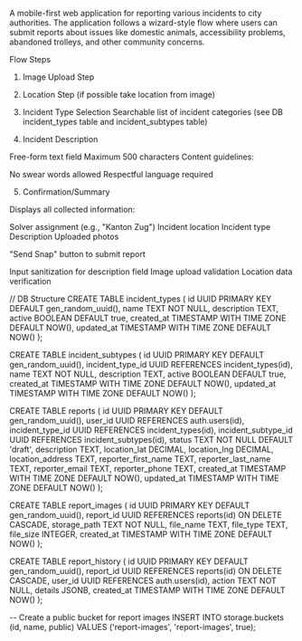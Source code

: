 A mobile-first web application for reporting various incidents to city authorities. The application follows a wizard-style flow where users can submit reports about issues like domestic animals, accessibility problems, abandoned trolleys, and other community concerns.

Flow Steps

1. Image Upload Step

2. Location Step (if possible take location from image)

3. Incident Type Selection
   Searchable list of incident categories
   (see DB incident_types table and incident_subtypes table)

4. Incident Description

Free-form text field
Maximum 500 characters
Content guidelines:

No swear words allowed
Respectful language required

5. Confirmation/Summary

Displays all collected information:

Solver assignment (e.g., "Kanton Zug")
Incident location
Incident type
Description
Uploaded photos

"Send Snap" button to submit report

Input sanitization for description field
Image upload validation
Location data verification

// DB Structure
CREATE TABLE incident_types (
id UUID PRIMARY KEY DEFAULT gen_random_uuid(),
name TEXT NOT NULL,
description TEXT,
active BOOLEAN DEFAULT true,
created_at TIMESTAMP WITH TIME ZONE DEFAULT NOW(),
updated_at TIMESTAMP WITH TIME ZONE DEFAULT NOW()
);

CREATE TABLE incident_subtypes (
id UUID PRIMARY KEY DEFAULT gen_random_uuid(),
incident_type_id UUID REFERENCES incident_types(id),
name TEXT NOT NULL,
description TEXT,
active BOOLEAN DEFAULT true,
created_at TIMESTAMP WITH TIME ZONE DEFAULT NOW(),
updated_at TIMESTAMP WITH TIME ZONE DEFAULT NOW()
);

CREATE TABLE reports (
id UUID PRIMARY KEY DEFAULT gen_random_uuid(),
user_id UUID REFERENCES auth.users(id),
incident_type_id UUID REFERENCES incident_types(id),
incident_subtype_id UUID REFERENCES incident_subtypes(id),
status TEXT NOT NULL DEFAULT 'draft',
description TEXT,
location_lat DECIMAL,
location_lng DECIMAL,
location_address TEXT,
reporter_first_name TEXT,
reporter_last_name TEXT,
reporter_email TEXT,
reporter_phone TEXT,
created_at TIMESTAMP WITH TIME ZONE DEFAULT NOW(),
updated_at TIMESTAMP WITH TIME ZONE DEFAULT NOW()
);

CREATE TABLE report_images (
id UUID PRIMARY KEY DEFAULT gen_random_uuid(),
report_id UUID REFERENCES reports(id) ON DELETE CASCADE,
storage_path TEXT NOT NULL,
file_name TEXT,
file_type TEXT,
file_size INTEGER,
created_at TIMESTAMP WITH TIME ZONE DEFAULT NOW()
);

CREATE TABLE report_history (
id UUID PRIMARY KEY DEFAULT gen_random_uuid(),
report_id UUID REFERENCES reports(id) ON DELETE CASCADE,
user_id UUID REFERENCES auth.users(id),
action TEXT NOT NULL,
details JSONB,
created_at TIMESTAMP WITH TIME ZONE DEFAULT NOW()
);

-- Create a public bucket for report images
INSERT INTO storage.buckets (id, name, public)
VALUES ('report-images', 'report-images', true);
